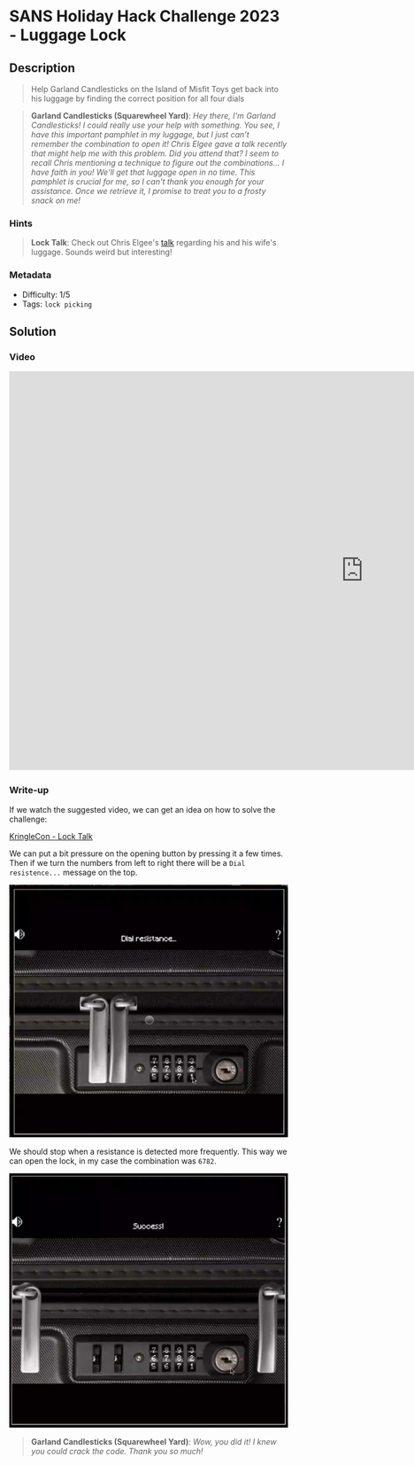 # SANS Holiday Hack Challenge 2023 - Luggage Lock

## Description

> Help Garland Candlesticks on the Island of Misfit Toys get back into his luggage by finding the correct position for all four dials

> **Garland Candlesticks (Squarewheel Yard)**:
*Hey there, I'm Garland Candlesticks! I could really use your help with something.
You see, I have this important pamphlet in my luggage, but I just can't remember the combination to open it!
Chris Elgee gave a talk recently that might help me with this problem. Did you attend that?
I seem to recall Chris mentioning a technique to figure out the combinations...
I have faith in you! We'll get that luggage open in no time.
This pamphlet is crucial for me, so I can't thank you enough for your assistance.
Once we retrieve it, I promise to treat you to a frosty snack on me!*

### Hints

> **Lock Talk**: Check out Chris Elgee's [talk](https://youtu.be/ycM1hBSEyog) regarding his and his wife's luggage. Sounds weird but interesting!

### Metadata

- Difficulty: 1/5
- Tags: `lock picking`

## Solution

### Video

<iframe width="1280" height="720" src="https://www.youtube-nocookie.com/embed/LtHHYrNxOEw?start=600" title="SANS Holiday Hack Challenge 2023 - Luggage Lock" frameborder="0" allow="accelerometer; autoplay; clipboard-write; encrypted-media; gyroscope; picture-in-picture; web-share" referrerpolicy="strict-origin-when-cross-origin" allowfullscreen></iframe>

### Write-up

If we watch the suggested video, we can get an idea on how to solve the challenge:

[KringleCon - Lock Talk](https://www.youtube.com/watch?v=ycM1hBSEyog)

We can put a bit pressure on the opening button by pressing it a few times. Then if we turn the numbers from left to right there will be a `Dial resistence...` message on the top. 

![Dial resistence...](media/resistance.png)

We should stop when a resistance is detected more frequently. This way we can open the lock, in my case the combination was `6782`.

![Success](media/success.png)

> **Garland Candlesticks (Squarewheel Yard)**:
*Wow, you did it! I knew you could crack the code. Thank you so much!*